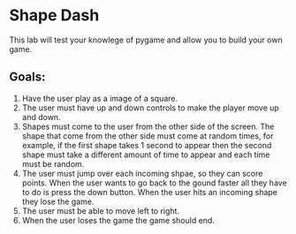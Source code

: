 <!DOCTYPEhtml>
 <html>
<body>

<h1>Shape Dash</h1>
<p>This lab will test your knowlege of pygame and allow you to build your own game.</p>

<h2>Goals:</h2>
<ol>
	<li>Have the user play as a image of a square.</li>
	<li>The user must have up and down controls to make the player move up and down.</li>
	<li>Shapes must come to the user from the other side of the screen. The shape that come from the other side must come at random times, for example, if the first shape takes 1 second to appear then the second shape must take a different amount of time to appear and each time must be random.</li>
	<li>The user must jump over each incoming shpae, so they can score points. When the user wants to go back to the gound faster all they have to do is press the down button. When the user hits an incoming shape they lose the game.</li>
	<li>The user must be able to move left to right.</li>
	<li>When the user loses the game the game should end.</li>
</ol>

 </body>
</html>
